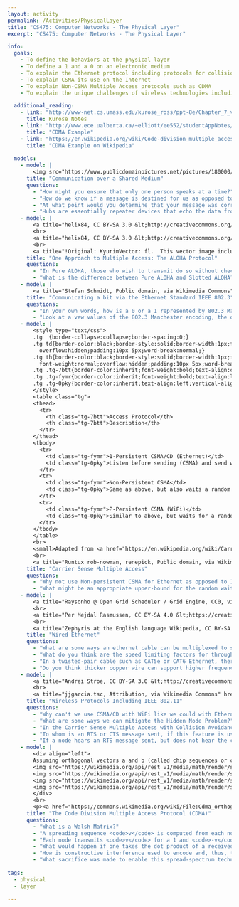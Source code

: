 ```yaml
---
layout: activity
permalink: /Activities/PhysicalLayer
title: "CS475: Computer Networks - The Physical Layer"
excerpt: "CS475: Computer Networks - The Physical Layer"

info:
  goals: 
    - To define the behaviors at the physical layer
    - To define a 1 and a 0 on an electronic medium
    - To explain the Ethernet protocol including protocols for collision avoidance
    - To explain CSMA its use on the Internet
    - To explain Non-CSMA Multiple Access protocols such as CDMA
    - To explain the unique challenges of wireless technologies including 802.11 as a physical layer with respect to collisions and hidden peers

  additional_reading:
    - link: "http://www-net.cs.umass.edu/kurose_ross/ppt-8e/Chapter_7_v8.0.pptx"
      title: Kurose Notes
    - link: "http://www.ece.ualberta.ca/~elliott/ee552/studentAppNotes/2000f/misc/CDMA/"
      title: "CDMA Example"
    - link: "https://en.wikipedia.org/wiki/Code-division_multiple_access#Example"
      title: "CDMA Example on Wikipedia"
      
  models:
    - model: |
        <img src="https://www.publicdomainpictures.net/pictures/180000/velka/walkie-talkie-1467272392l2b.jpg" alt="Walkie-Talkie Public Domain Image">
      title: "Communication over a Shared Medium"
      questions: 
        - "How might you ensure that only one person speaks at a time?"      
        - "How do we know if a message is destined for us as opposed to someone else?  What information would we need, and at what layer would we find it?"
        - "At what point would you determine that your message was corrupted due to a collision?  What would you do about it?"
        - "Hubs are essentially repeater devices that echo the data from one sender to all ports on the hub.  Why is this inefficient, and what could we do about it?"
    - model: |
        <a title="helix84, CC BY-SA 3.0 &lt;http://creativecommons.org/licenses/by-sa/3.0/&gt;, via Wikimedia Commons" href="https://commons.wikimedia.org/wiki/File:Pure_ALOHA.svg"><img width="512" alt="Pure ALOHA" src="https://upload.wikimedia.org/wikipedia/commons/thumb/c/c2/Pure_ALOHA.svg/512px-Pure_ALOHA.svg.png"></a>
        <br>
        <a title="helix84, CC BY-SA 3.0 &lt;http://creativecommons.org/licenses/by-sa/3.0/&gt;, via Wikimedia Commons" href="https://commons.wikimedia.org/wiki/File:Slotted_ALOHA.svg"><img width="512" alt="Slotted ALOHA" src="https://upload.wikimedia.org/wikipedia/commons/thumb/7/7a/Slotted_ALOHA.svg/512px-Slotted_ALOHA.svg.png"></a>
        <br>
        <a title="!Original: KyurimVector: fl.  This vector image includes elements that have been taken or adapted from this file: Aloha SvG.PNG (by Kyurim)., CC0, via Wikimedia Commons" href="https://commons.wikimedia.org/wiki/File:Aloha_PureVsSlotted.svg"><img width="256" alt="Aloha PureVsSlotted" src="https://upload.wikimedia.org/wikipedia/commons/thumb/a/a5/Aloha_PureVsSlotted.svg/256px-Aloha_PureVsSlotted.svg.png"></a>
      title: "One Approach to Multiple Access: The ALOHA Protocol"
      questions: 
        - "In Pure ALOHA, those who wish to transmit do so without checking if the medium is clear.  Collisions can happen at any time.  If a collision occurs, the nodes back off for a random period of time.  If any part of a transmission is corrupted, the whole frame is discarded; therefore, for how long is the transmission of two packets of size T vulnerable to collision with one another?"        
        - "What is the difference between Pure ALOHA and Slotted ALOHA?  What is the vulnerable time period for two packets of size T using Slotted ALOHA?  Which is more efficient?"
    - model: |
        <a title="Stefan Schmidt, Public domain, via Wikimedia Commons" href="https://commons.wikimedia.org/wiki/File:Manchester_encoding_both_conventions.svg"><img width="512" alt="Manchester encoding both conventions" src="https://upload.wikimedia.org/wikipedia/commons/thumb/9/90/Manchester_encoding_both_conventions.svg/512px-Manchester_encoding_both_conventions.svg.png"></a>
      title: "Communicating a bit via the Ethernet Standard IEEE 802.3"
      questions: 
        - "In your own words, how is a 0 or a 1 represented by 802.3 Manchester Encoding?"
        - "Look at a vew values of the 802.3 Manchester encoding, the data, and the clock.  Write down a few sample values at a few snapshots in time.  What binary expression might relate the data and clock to the Manchester encoding?"
    - model: |
        <style type="text/css">
        .tg  {border-collapse:collapse;border-spacing:0;}
        .tg td{border-color:black;border-style:solid;border-width:1px;font-family:Arial, sans-serif;font-size:14px;
          overflow:hidden;padding:10px 5px;word-break:normal;}
        .tg th{border-color:black;border-style:solid;border-width:1px;font-family:Arial, sans-serif;font-size:14px;
          font-weight:normal;overflow:hidden;padding:10px 5px;word-break:normal;}
        .tg .tg-7btt{border-color:inherit;font-weight:bold;text-align:center;vertical-align:top}
        .tg .tg-fymr{border-color:inherit;font-weight:bold;text-align:left;vertical-align:top}
        .tg .tg-0pky{border-color:inherit;text-align:left;vertical-align:top}
        </style>
        <table class="tg">
        <thead>
          <tr>
            <th class="tg-7btt">Access Protocol</th>
            <th class="tg-7btt">Description</th>
          </tr>
        </thead>
        <tbody>
          <tr>
            <td class="tg-fymr">1-Persistent CSMA/CD (Ethernet)</td>
            <td class="tg-0pky">Listen before sending (CSMA) and send when clear; if a collision is detected via the receiving line (CD), stop transmitting and randomly wait before retrying when the medium is clear.  Alternatively, CSMA without CD cannot stop transmitting as soon as the collision is detected, but rather it completes the frame despite the data corruption.</td>
          </tr>
          <tr>
            <td class="tg-fymr">Non-Persistent CSMA</td>
            <td class="tg-0pky">Same as above, but also waits a random period of time even if the medium is clear.</td>
          </tr>
          <tr>
            <td class="tg-fymr">P-Persistent CSMA (WiFi)</td>
            <td class="tg-0pky">Similar to above, but waits for a random period of time only if the medium was first detected to be busy.  Transmit at the beginning of a known time slot interval.</td>
          </tr>
        </tbody>
        </table>
        <br>
        <small>Adapted from <a href="https://en.wikipedia.org/wiki/Carrier-sense_multiple_access#Access_modes">Wikipedia</a>
        <br>
        <a title="Runtux rob-nowman, renepick, Public domain, via Wikimedia Commons" href="https://commons.wikimedia.org/wiki/File:CSMACD-Algorithm.svg"><img width="512" alt="CSMACD-Algorithm" src="https://upload.wikimedia.org/wikipedia/commons/thumb/3/37/CSMACD-Algorithm.svg/512px-CSMACD-Algorithm.svg.png"></a>
      title: "Carrier Sense Multiple Access"
      questions: 
        - "Why not use Non-persistent CSMA for Ethernet as opposed to 1-Persistent CSMA?  What is the benefit, but what is the sacrifice?"
        - "What might be an appropriate upper-bound for the random wait time if a collision occurs?  How might this upper bound change if collisions continue to happen?  What are the benefits and drawbacks of a very short or very long upper bound?"
    - model: |
        <a title="Raysonho @ Open Grid Scheduler / Grid Engine, CC0, via Wikimedia Commons" href="https://commons.wikimedia.org/wiki/File:EthernetCableYellow3.jpg"><img width="512" alt="EthernetCableYellow3" src="https://upload.wikimedia.org/wikipedia/commons/thumb/f/fa/EthernetCableYellow3.jpg/512px-EthernetCableYellow3.jpg"></a>
        <br>
        <a title="Per Mejdal Rasmussen, CC BY-SA 4.0 &lt;https://creativecommons.org/licenses/by-sa/4.0&gt;, via Wikimedia Commons" href="https://commons.wikimedia.org/wiki/File:Twisted_pair_based_ethernet.svg"><img width="512" alt="Twisted pair based ethernet" src="https://upload.wikimedia.org/wikipedia/commons/thumb/6/6b/Twisted_pair_based_ethernet.svg/512px-Twisted_pair_based_ethernet.svg.png"></a>
        <br>
        <a title="Zephyris at the English language Wikipedia, CC BY-SA 3.0 &lt;http://creativecommons.org/licenses/by-sa/3.0/&gt;, via Wikimedia Commons" href="https://commons.wikimedia.org/wiki/File:CAT5e_Cable.jpg"><img width="512" alt="CAT5e Cable" src="https://upload.wikimedia.org/wikipedia/commons/thumb/d/d1/CAT5e_Cable.jpg/512px-CAT5e_Cable.jpg"></a>
      title: "Wired Ethernet"
      questions: 
        - "What are some ways an ethernet cable can be multiplexed to support faster throughput (or more &quot;lanes&quot;)?" 
        - "What do you think are the speed limiting factors for throughput on an Ethernet cable?"
        - "In a twisted-pair cable such as CAT5e or CAT6 Ethernet, there are two cables for each ethernet connector pin (each of these pins has a pin connector and a ring connector).  How might differential voltages on these lines be used to identify a 1 or a 0 bit?"
        - "Do you think thicker copper wire can support higher frequency RF oscillations?  What effect would this have on throughput?"
    - model: |
        <a title="Andrei Stroe, CC BY-SA 3.0 &lt;http://creativecommons.org/licenses/by-sa/3.0/&gt;, via Wikimedia Commons" href="https://commons.wikimedia.org/wiki/File:Wifi_hidden_station_problem.svg"><img width="512" alt="Wifi hidden station problem" src="https://upload.wikimedia.org/wikipedia/commons/thumb/2/2b/Wifi_hidden_station_problem.svg/512px-Wifi_hidden_station_problem.svg.png"></a>
        <br>
        <a title="jjgarcia.tsc, Attribution, via Wikimedia Commons" href="https://commons.wikimedia.org/wiki/File:Csma_ca.svg"><img width="256" alt="Csma ca" src="https://upload.wikimedia.org/wikipedia/commons/thumb/1/1d/Csma_ca.svg/256px-Csma_ca.svg.png"></a>
      title: "Wireless Protocols Including IEEE 802.11"
      questions: 
        - "Why can't we use CSMA/CD with WiFi like we could with Ethernet?  Hint: the problem described by the three wireless nodes A, B, and C above is called the &quot;Hidden Node Problem&quot;"
        - "What are some ways we can mitigate the Hidden Node Problem?"
        - "In the Carrier Sense Multiple Access with Collision Avoidance (CSMA/CA) algorithm described in the flowchart above, what does RTS and CTS mean?"
        - "To whom is an RTS or CTS message sent, if this feature is used?"
        - "If a node hears an RTS message sent, but does not hear the corresponding CTS, what might be happening?"
    - model: |
        <div align="left">
        Assuming orthogonal vectors a and b (called chip sequences or codes), generated from a <a href="https://en.wikipedia.org/wiki/Walsh_matrix">Hadamard-Walsh Code</a>: <img src="https://wikimedia.org/api/rest_v1/media/math/render/svg/c416b33910828e0941fec78eec1170c79e7ca146" alt="Orthogonal Vector Dot Product Definition from Wikipedia"><br>
        <img src="https://wikimedia.org/api/rest_v1/media/math/render/svg/b5ac33e7c151f5eb8508fccd2e5305ec34da894b" alt="Orthogonality Properties from Wikipedia"><br>
        <img src="https://wikimedia.org/api/rest_v1/media/math/render/svg/912606ea626c1650f13c67d9a1a6d863dbea09a1" alt="Orthogonality Properties from Wikipedia"><br>
        <img src="https://wikimedia.org/api/rest_v1/media/math/render/svg/813662c13436da6b0d1ac81794f2b6153b43b91e" alt="Orthogonality Properties from Wikipedia"><br>
        <img src="https://wikimedia.org/api/rest_v1/media/math/render/svg/26c2776779006d52a1a7f74012c9639d3dd5a997" alt="Orthogonality Properties from Wikipedia">
        </div>
        <br>
        <p><a href="https://commons.wikimedia.org/wiki/File:Cdma_orthogonal_signals.png#/media/File:Cdma_orthogonal_signals.png"><img src="https://upload.wikimedia.org/wikipedia/commons/2/25/Cdma_orthogonal_signals.png" alt="Cdma orthogonal signals.png"></a><br><a href="http://creativecommons.org/licenses/by-sa/3.0/" title="Creative Commons Attribution-Share Alike 3.0">CC BY-SA 3.0</a>, <a href="https://commons.wikimedia.org/w/index.php?curid=443155">Link</a></p>
      title: "The Code Division Multiple Access Protocol (CDMA)"
      questions: 
        - "What is a Walsh Matrix?"        
        - "A spreading sequence <code>v</code> is computed from each node's chip code such that each 1 in the vector remains a 1, and each 0 becomes a -1.  Why do you think this is done?"
        - "Each node transmits <code>v</code> for a 1 and <code>-v</code> for a 0 bit.  What do you think is transmitted if no data is intended to be sent on the medium?"
        - "What would happen if one takes the dot product of a received vector with a sender's spreading code?  How might this change if there is interference due to simultaneous transmissions on the line?  Specifically, what is the most important attribute of each value in the resulting vector of the dot product to determine what corresponding bit was transmitted (hint: it's not the magnitude of the value itself!)?"
        - "How is constructive interference used to encode and, thus, to extract data from a shared medium when collisions occur between senders?"
        - "What sacrifice was made to enable this spread-spectrum technique?"
        
tags:
  - physical
  - layer
 
---
```



